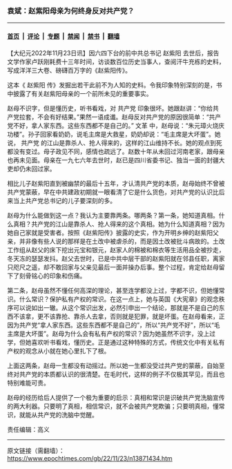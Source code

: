 ### 袁斌：赵紫阳母亲为何终身反对共产党？

---

#### [首页](../../../..?n13871434) &nbsp;|&nbsp; [评论](../../../../../epoch-comment?n13871434) &nbsp;|&nbsp; [专题](../../../../../epoch-special?n13871434) &nbsp;|&nbsp; [禁闻](../../../../../epoch-news?n13871434) &nbsp;|&nbsp; [禁书](../../../../../books?n13871434) &nbsp;|&nbsp; [翻墙](https://github.com/gfw-breaker/nogfw/blob/master/README.md?n13871434)


<div class="post_content" id="artbody" itemprop="articleBody">
 <!-- article content begin -->
 <p>
  【大纪元2022年11月23日讯】因六四下台的前中共总书记
  <ok href="https://www.epochtimes.com/gb/tag/%E8%B5%B5%E7%B4%AB%E9%98%B3.html">
   赵紫阳
  </ok>
  去世后，报告文学作家卢跃刚耗费十三年时间，访谈数百位历史当事人，查阅汗牛充栋的史料，写成洋洋三大卷、磅礴百万字的《赵紫阳传》。
 </p>
 <p>
  这本《
  <ok href="https://www.epochtimes.com/gb/tag/%E8%B5%B5%E7%B4%AB%E9%98%B3.html">
   赵紫阳
  </ok>
  传》发掘出若干此前不为人知的史料。令我印象特别深刻的是，书中披露了有关赵紫阳母亲的一个前所未见的重要事实。
 </p>
 <p>
  赵母不识字，但是懂历史，听书看戏，对
  <ok href="https://www.epochtimes.com/gb/tag/%E5%85%B1%E4%BA%A7%E5%85%9A.html">
   共产党
  </ok>
  印象很坏。她跟赵讲：“你给共产党拉套，不会有好结果。”果然一语成谶。赵母反对共产党的原因很简单：“共产党不好，拿人家东西。这些东西都不是自己的。”
  <ok href="https://www.epochtimes.com/gb/tag/%E6%96%87%E9%9D%A9.html">
   文革
  </ok>
  中，赵母说：“朱元璋火烧庆功楼”。孙子回家看奶奶，说毛主席是大救星，奶奶却说：“毛主席是大坏蛋”。她说，
  <ok href="https://www.epochtimes.com/gb/tag/%E5%85%B1%E4%BA%A7%E5%85%9A.html">
   共产党
  </ok>
  的江山是靠杀人、抢人得来的，这样的江山维持不长。她的观点到死都没有变过。母子政见不同，感情也疏远了。赵数十年从未回过河南老家，跟母亲也再未见面。母亲在一九七六年去世时，赵已是四川省委书记、独当一面的封疆大吏却仍未回过家。
 </p>
 <p>
  相比儿子赵紫阳直到被幽禁的最后十五年，才认清共产党的本质，赵母始终不曾被共产党蒙蔽，早在中共建政初期就一眼看清了它是什么货色，对共产党的认识比后来当上共产党总书记的儿子要深刻的多。
 </p>
 <p>
  赵母为什么能做到这一点？我认为主要靠两条。哪两条？第一条，她知道真相。什么真相？共产党的江山是靠杀人、抢人得来的这个真相。她为什么知道真相？因为她自己家就是受害者。按照《赵紫阳传》披露的史实，作为开明乡绅的赵紫阳父亲，并非像有些人说的那样是在土改中被虐杀的，而是因土改被批斗病故的。土改工作组从赵父的床下挖出元宝和银元，赵家人的棉被和棉衣等生活用品全被抄走，冬天冻的瑟瑟发抖。赵父去世时，已是中共中层干部的赵紫阳就在邻县任职，离家只咫尺之遥，却不敢回家与父亲见最后一面并操办后事。整个过程，肯定给赵母留下了刻骨铭心的印象和伤痛。
 </p>
 <p>
  第二条，赵母虽然不懂任何高深的理论，甚至连学都没上过，字都不识，但她懂常识。什么常识？保护私有产权的常识。在这一点上，她与英国《大宪章》的观念秩序可以说如出一辙。从这个常识出发，必然引申出一个结论，那就是不是自己的东西不该拿，更不该靠抢、靠杀人去拿，否则就是犯罪，就是坏蛋。在赵母看来，正因为共产党“拿人家东西。这些东西都不是自己的”，所以“共产党不好”，所以“毛主席是大坏蛋”。赵母为什么会有私有产权的常识？因为她虽然不识字，没上过学，但她喜欢听书看戏，懂历史。正是通过这种特殊的方式，传统文化中有关私有产权的观念从小就在她心里扎下了根。
 </p>
 <p>
  上面这两条，赵母一生都没有动摇过。所以她一生都没受过共产党的蒙蔽，自始至终对共产党的本质都认识的很清楚。在毛时代，这样的例子不仅极其罕见，而且也特别难能可贵。
 </p>
 <p>
  赵母的经历给后人提供了一个极为重要的启示：真相和常识是识破共产党洗脑宣传的两大利器。只要明了真相，相信常识，就不会被共产党欺骗；只要明真相，懂常识，就能从共产党的洗脑中觉醒。
 </p>
 <p>
  责任编辑：高义
 </p>
 <!-- article content end -->
 <div id="below_article_ad">
 </div>
</div>


---

原文链接（需翻墙）：https://www.epochtimes.com/gb/22/11/23/n13871434.htm